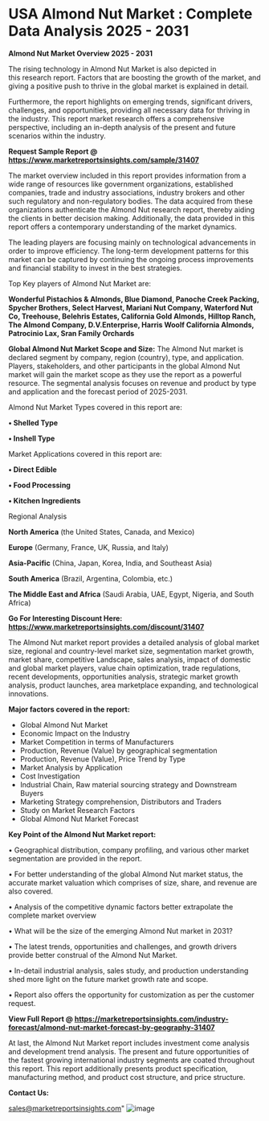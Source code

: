  # USA Almond Nut Market : Complete Data Analysis 2025 - 2031

<Strong> Almond Nut Market Overview 2025 - 2031</strong>

The rising technology in Almond Nut Market is also depicted in this research report. Factors that are boosting the growth of the market, and giving a positive push to thrive in the global market is explained in detail.

Furthermore, the report highlights on emerging trends, significant drivers, challenges, and opportunities, providing all necessary data for thriving in the industry. This report market research offers a comprehensive perspective, including an in-depth analysis of the present and future scenarios within the industry.

<strong>Request Sample Report @ <a href=https://www.marketreportsinsights.com/sample/31407>https://www.marketreportsinsights.com/sample/31407</a></strong>

The market overview included in this report provides information from a wide range of resources like government organizations, established companies, trade and industry associations, industry brokers and other such regulatory and non-regulatory bodies. The data acquired from these organizations authenticate the Almond Nut research report, thereby aiding the clients in better decision making. Additionally, the data provided in this report offers a contemporary understanding of the market dynamics.

The leading players are focusing mainly on technological advancements in order to improve efficiency. The long-term development patterns for this market can be captured by continuing the ongoing process improvements and financial stability to invest in the best strategies.

Top Key players of Almond Nut Market are:

<strong>Wonderful Pistachios & Almonds, Blue Diamond, Panoche Creek Packing, Spycher Brothers, Select Harvest, Mariani Nut Company, Waterford Nut Co, Treehouse, Belehris Estates, California Gold Almonds, Hilltop Ranch, The Almond Company, D.V.Enterprise, Harris Woolf California Almonds, Patrocinio Lax, Sran Family Orchards</strong>

<strong><b>Global Almond Nut Market Scope and Size:</b></strong>
The Almond Nut market is declared segment by company, region (country), type, and application. Players, stakeholders, and other participants in the global Almond Nut market will gain the market scope as they use the report as a powerful resource. The segmental analysis focuses on revenue and product by type and application and the forecast period of 2025-2031.

Almond Nut Market Types covered in this report are:

<strong>• Shelled Type

• Inshell Type</strong>

Market Applications covered in this report are:

<strong>• Direct Edible

• Food Processing

• Kitchen Ingredients</strong> 

Regional Analysis

<strong>North America</strong> (the United States, Canada, and Mexico)

<strong>Europe</strong> (Germany, France, UK, Russia, and Italy)

<strong>Asia-Pacific</strong> (China, Japan, Korea, India, and Southeast Asia)

<strong>South America</strong> (Brazil, Argentina, Colombia, etc.)

<strong>The Middle East and Africa</strong> (Saudi Arabia, UAE, Egypt, Nigeria, and South Africa)

<strong>Go For Interesting Discount Here: <a href=https://www.marketreportsinsights.com/discount/31407>https://www.marketreportsinsights.com/discount/31407</a></strong>

The Almond Nut market report provides a detailed analysis of global market size, regional and country-level market size, segmentation market growth, market share, competitive Landscape, sales analysis, impact of domestic and global market players, value chain optimization, trade regulations, recent developments, opportunities analysis, strategic market growth analysis, product launches, area marketplace expanding, and technological innovations.

<strong><b>Major factors covered in the report:</b></strong>
<ul>
  <li>Global Almond Nut Market </li>
  <li>Economic Impact on the Industry</li>
  <li>Market Competition in terms of Manufacturers</li>
  <li>Production, Revenue (Value) by geographical segmentation</li>
  <li>Production, Revenue (Value), Price Trend by Type</li>
  <li>Market Analysis by Application</li>
  <li>Cost Investigation</li>
  <li>Industrial Chain, Raw material sourcing strategy and Downstream Buyers</li>
  <li>Marketing Strategy comprehension, Distributors and Traders</li>
  <li>Study on Market Research Factors</li>
  <li>Global Almond Nut Market Forecast</li>
</ul>

<strong><b>Key Point of the Almond Nut Market report:</b></strong>

• Geographical distribution, company profiling, and various other market segmentation are provided in the report.

• For better understanding of the global Almond Nut market status, the accurate market valuation which comprises of size, share, and revenue are also covered.

• Analysis of the competitive dynamic factors better extrapolate the complete market overview

• What will be the size of the emerging Almond Nut market in 2031?

• The latest trends, opportunities and challenges, and growth drivers provide better construal of the Almond Nut Market.

• In-detail industrial analysis, sales study, and production understanding shed more light on the future market growth rate and scope.

• Report also offers the opportunity for customization as per the customer request.

<strong><b>View Full Report @ <a href=https://marketreportsinsights.com/industry-forecast/almond-nut-market-forecast-by-geography-31407>https://marketreportsinsights.com/industry-forecast/almond-nut-market-forecast-by-geography-31407</a></b></strong>


At last, the Almond Nut Market report includes investment come analysis and development trend analysis. The present and future opportunities of the fastest growing international industry segments are coated throughout this report. This report additionally presents product specification, manufacturing method, and product cost structure, and price structure.

<strong>Contact Us:</strong>

sales@marketreportsinsights.com"
![image](https://github.com/user-attachments/assets/1ce674ee-b050-4482-a215-e4b0f838a061)
